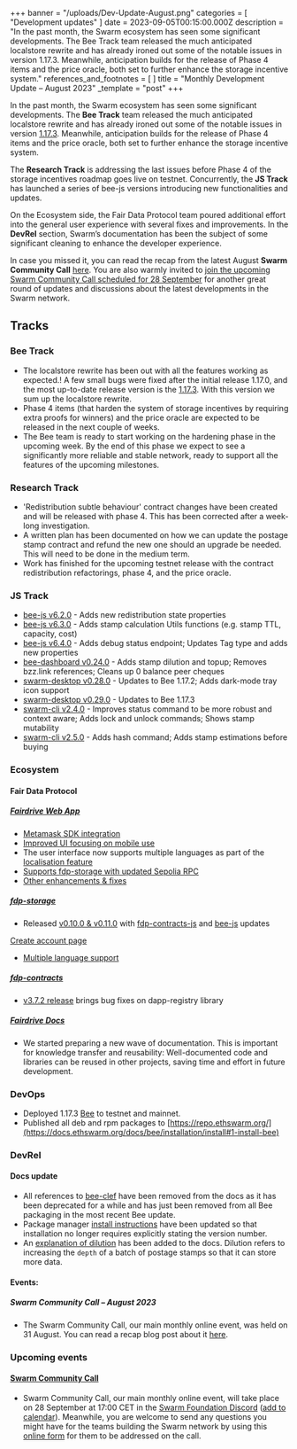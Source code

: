 +++
banner = "/uploads/Dev-Update-August.png"
categories = [ "Development updates" ]
date = 2023-09-05T00:15:00.000Z
description = "In the past month, the Swarm ecosystem has seen some significant developments. The Bee Track team released the much anticipated localstore rewrite and has already ironed out some of the notable issues in version 1.17.3. Meanwhile, anticipation builds for the release of Phase 4 items and the price oracle, both set to further enhance the storage incentive system."
references_and_footnotes = [ ]
title = "Monthly Development Update – August 2023"
_template = "post"
+++

In the past month, the Swarm ecosystem has seen some significant developments. The **Bee Track** team released the much anticipated localstore rewrite and has already ironed out some of the notable issues in version [1.17.3](https://github.com/ethersphere/bee/releases/tag/v1.17.3). Meanwhile, anticipation builds for the release of Phase 4 items and the price oracle, both set to further enhance the storage incentive system. 

The **Research Track** is addressing the last issues before Phase 4 of the storage incentives roadmap goes live on testnet. Concurrently, the **JS Track** has launched a series of bee-js versions introducing new functionalities and updates. 

On the Ecosystem side, the Fair Data Protocol team poured additional effort into the general user experience with several fixes and improvements. In the **DevRel** section, Swarm’s documentation has been the subject of some significant cleaning to enhance the developer experience. 

In case you missed it, you can read the recap from the latest August **Swarm Community Call** [here](https://blog.ethswarm.org/foundation/2023/swarm-community-call-31-august-recap/). You are also warmly invited to [join the upcoming Swarm Community Call scheduled for 28 September](https://www.addevent.com/event/Yb18513288) for another great round of updates and discussions about the latest developments in the Swarm network.

## Tracks

### Bee Track

* The localstore rewrite has been out with all the features working as expected.! A few small bugs were fixed after the initial release 1.17.0, and the most up-to-date release version is the [1.17.3](https://github.com/ethersphere/bee/releases/tag/v1.17.3). With this version we sum up the localstore rewrite. 
* Phase 4 items (that harden the system of storage incentives by requiring extra proofs for winners) and the price oracle are expected to be released in the next couple of weeks.
* The Bee team is ready to start working on the hardening phase in the upcoming week. By the end of this  phase we expect to see a significantly more reliable and stable network, ready to support all the features of the upcoming milestones.

### Research Track 
* 'Redistribution subtle behaviour' contract changes have been created and will be released with phase 4. This has been corrected after a week-long investigation. 
* A written plan has been documented on how we can update the postage stamp contract and refund the new one should an upgrade be needed. This will need to be done in the medium term. 
* Work has finished for the upcoming testnet release with the contract redistribution refactorings, phase 4, and the price oracle.

### JS Track 

* [bee-js v6.2.0](https://github.com/ethersphere/bee-js/releases/tag/v6.2.0) - Adds new redistribution state properties
* [bee-js v6.3.0](https://github.com/ethersphere/bee-js/releases/tag/v6.3.0) - Adds stamp calculation Utils functions (e.g. stamp TTL, capacity, cost)
* [bee-js v6.4.0](https://github.com/ethersphere/bee-js/releases/tag/v6.4.0) - Adds debug status endpoint; Updates Tag type and adds new properties
* [bee-dashboard v0.24.0](https://github.com/ethersphere/bee-dashboard/releases/tag/v0.24.0) - Adds stamp dilution and topup; Removes bzz.link references; Cleans up 0 balance peer cheques
* [swarm-desktop v0.28.0](https://github.com/ethersphere/swarm-desktop/releases/tag/v0.28.0) - Updates to Bee 1.17.2; Adds dark-mode tray icon support
* [swarm-desktop v0.29.0](https://github.com/ethersphere/swarm-desktop/releases/tag/v0.29.0) - Updates to Bee 1.17.3
* [swarm-cli v2.4.0](https://github.com/ethersphere/swarm-cli/releases/tag/v2.4.0) - Improves status command to be more robust and context aware; Adds lock and unlock commands; Shows stamp mutability
* [swarm-cli v2.5.0](https://github.com/ethersphere/swarm-cli/releases/tag/v2.5.0) - Adds hash command; Adds stamp estimations before buying

### Ecosystem

#### Fair Data Protocol

##### [Fairdrive Web App](https://app.fairdrive.fairdatasociety.org/)

* [Metamask SDK integration](https://github.com/fairDataSociety/fairdrive-theapp/pull/443)
* [Improved UI focusing on mobile use](https://github.com/fairDataSociety/fairdrive-theapp/pull/408)
* The user interface now supports multiple languages as part of the [localisation feature](https://github.com/fairDataSociety/fairdrive-theapp/pull/437)
* [Supports fdp-storage with updated Sepolia RPC](https://github.com/fairDataSociety/fairdrive-theapp/pull/438)
* [Other enhancements & fixes](https://github.com/fairDataSociety/fairdrive-theapp/issues?q=is%3Aissue+is%3Aclosed+closed%3A2023-08-01..2023-08-31+) 

##### [fdp-storage](https://github.com/fairDataSociety/fdp-storage/)

* Released [v0.10.0 & v0.11.0](https://github.com/fairDataSociety/fdp-storage/releases) with [fdp-contracts-js](https://github.com/fairDataSociety/fdp-storage/issues/251) and [bee-js](https://github.com/fairDataSociety/fdp-storage/pull/253) updates 

[Create account page](https://github.com/fairDataSociety/fdp-create-account/)

* [Multiple language support](https://github.com/fairDataSociety/fdp-create-account/issues/282)

##### [fdp-contracts](https://github.com/fairDataSociety/fdp-contracts/)

* [v3.7.2 release](https://github.com/fairDataSociety/fdp-contracts/releases) brings bug fixes on dapp-registry library

##### [Fairdrive Docs](https://github.com/fairDataSociety/fairdrive-theapp/tree/development/docs)
* We started preparing a new wave of documentation. This is important for knowledge transfer and reusability: Well-documented code and libraries can be reused in other projects, saving time and effort in future development.


### DevOps
* Deployed 1.17.3 [Bee](https://github.com/ethersphere/bee) to testnet and mainnet.
* Published all deb and rpm packages to [https://repo.ethswarm.org/](https://docs.ethswarm.org/docs/bee/installation/install#1-install-bee)


### DevRel
#### Docs update
* All references to [bee-clef](https://github.com/ethersphere/bee-clef) have been removed from the docs as it has been deprecated for a while and has just been removed from all Bee packaging in the most recent Bee update. 
* Package manager [install instructions](https://docs.ethswarm.org/docs/bee/installation/install#package-manager-install) have been updated so that installation no longer requires explicitly stating the version number.
* An [explanation of dilution](https://docs.ethswarm.org/docs/develop/access-the-swarm/keep-your-data-alive#dilute-your-batch) has been added to the docs. Dilution refers to increasing the `depth` of a batch of postage stamps so that it can store more data.


#### Events:

##### Swarm Community Call – August 2023
* The Swarm Community Call, our main monthly online event, was held on 31 August. You can read a recap blog post about it [here](https://blog.ethswarm.org/foundation/2023/swarm-community-call-31-august-recap/).


### **Upcoming events**
#### **[Swarm Community Call](https://www.addevent.com/event/tf17853994)**
* Swarm Community Call, our main monthly online event, will take place on 28 September at 17:00 CET in the [Swarm Foundation Discord](https://discord.gg/PHqsVNSJ?event=1126056886773489675) ([add to calendar](https://www.addevent.com/event/Yb18513288)). Meanwhile, you are welcome to send any questions you might have for the teams building the Swarm network by using this [online form](https://airtable.com/shrBRyrMkXFsJvLS3) for them to be addressed on the call.